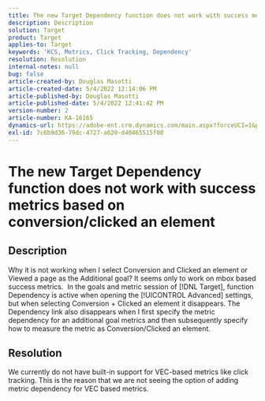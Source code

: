 ```yaml
---
title: The new Target Dependency function does not work with success metrics based on conversion/clicked an element
description: Description
solution: Target
product: Target
applies-to: Target
keywords: 'KCS, Metrics, Click Tracking, Dependency'
resolution: Resolution
internal-notes: null
bug: false
article-created-by: Douglas Masotti
article-created-date: 5/4/2022 12:14:06 PM
article-published-by: Douglas Masotti
article-published-date: 5/4/2022 12:41:42 PM
version-number: 2
article-number: KA-16165
dynamics-url: https://adobe-ent.crm.dynamics.com/main.aspx?forceUCI=1&pagetype=entityrecord&etn=knowledgearticle&id=3d4781ad-a3cb-ec11-a7b6-6045bd00d7cd
exl-id: 7c6b9d36-79dc-4727-a620-d40465515f00
---
```

# The new Target Dependency function does not work with success metrics based on conversion/clicked an element

## Description


Why it is not working when I select Conversion and Clicked an element or Viewed a page as the Additional goal? It seems only to work on mbox based success metrics. 
In the goals and metric session of [!DNL Target], function Dependency is active when opening the [!UICONTROL Advanced] settings, but when selecting Conversion + Clicked an element it disappears. The Dependency link also disappears when I first specify the metric dependency for an additional goal metrics and then subsequently specify how to measure the metric as Conversion/Clicked an element.


## Resolution


We currently do not have built-in support for VEC-based metrics like click tracking. This is the reason that we are not seeing the option of adding metric dependency for VEC based metrics.
